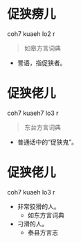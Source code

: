 

# 促狭痨儿
coh7 kuaeh lo2 r
> 如皋方言词典
- 詈语，指促狭者。

# 促狭佬儿
coh7 kuaeh7 lo3 r
> 东台方言词典
- 普通话中的“促狭鬼”。



# 促狭佬儿
coh7 kuaeh lo3 r
+ 非常狡猾的人。
  * 如东方言词典
+ 刁滑的人。
  * 泰县方言志
